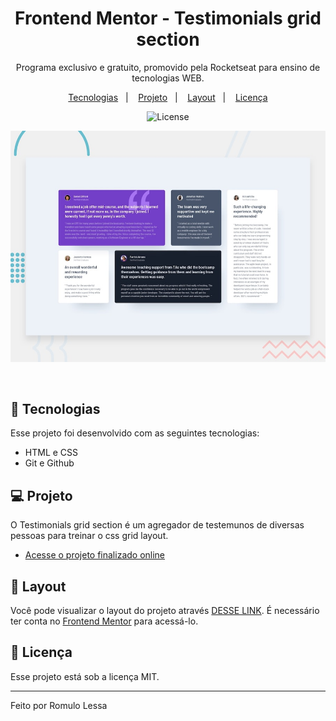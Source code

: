 <h1 align="center"> Frontend Mentor - Testimonials grid section </h1>

<p align="center">
Programa exclusivo e gratuito, promovido pela Rocketseat para ensino de tecnologias WEB. <br/>
</p>

<p align="center">
  <a href="#-tecnologias">Tecnologias</a>&nbsp;&nbsp;&nbsp;|&nbsp;&nbsp;&nbsp;
  <a href="#-projeto">Projeto</a>&nbsp;&nbsp;&nbsp;|&nbsp;&nbsp;&nbsp;
  <a href="#-layout">Layout</a>&nbsp;&nbsp;&nbsp;|&nbsp;&nbsp;&nbsp;
  <a href="#memo-licença">Licença</a>
</p>

<p align="center">
  <img alt="License" src="https://img.shields.io/static/v1?label=license&message=MIT&color=49AA26&labelColor=000000">
</p>

<p align="center">
  <img alt="License" src="./design/desktop-preview.jpg">
</p>

<br>

## 🚀 Tecnologias

Esse projeto foi desenvolvido com as seguintes tecnologias:

- HTML e CSS
- Git e Github

## 💻 Projeto

O  Testimonials grid section é um agregador de testemunos de diversas pessoas para treinar o css grid layout.

- [Acesse o projeto finalizado online](https://romulolessa.github.io/testimonials-grid-section-main-FrontendMentor/)


## 🔖 Layout

Você pode visualizar o layout do projeto através [DESSE LINK](https://www.frontendmentor.io/challenges/testimonials-grid-section-Nnw6J7Un7). É necessário ter conta no [Frontend Mentor](https://figma.com) para acessá-lo.

## :memo: Licença

Esse projeto está sob a licença MIT.

---

Feito por Romulo Lessa